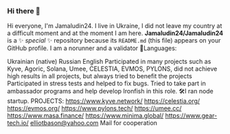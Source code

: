 ### Hi there 👋
Hi everyone, I'm Jamaludin24.
I live in Ukraine, I did not leave my country at a difficult moment and at the moment I am here.
**Jamaludin24/Jamaludin24** is a ✨ _special_ ✨ repository because its `README.md` (this file) appears on your GitHub profile.
I am a norunner and a validator
📂Languages:

Ukrainian (native)
Russian
English
Participated in many projects such as Kyve, Agoric, Solana, Umee, CELESTIA, EVMOS, PYLONS, did not achieve high results in all projects, but always tried to benefit the projects Participated in stress tests and helped to fix bugs. Tried to take part in ambassador programs and help develop Ironfish in this role.
🛠I ran node startup. PROJECTS:
https://www.kyve.network/
https://celestia.org/
https://evmos.org/
https://www.pylons.tech/
https://umee.cc/
https://www.masa.finance/
https://www.minima.global/
https://www.gear-tech.io/
elliotbason@yahoo.com Mail for cooperation
